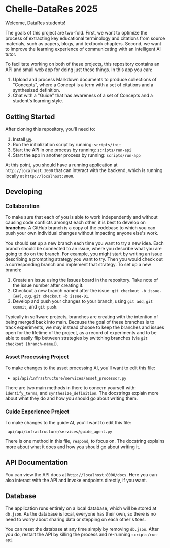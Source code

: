 # Chelle-DataRes 2025

Welcome, DataRes students!

The goals of this project are two-fold. First, we want to optimize the process of extracting key educational terminology and citations from source materials, such as papers, blogs, and textbook chapters. Second, we want to improve the learning experience of communicating with an intelligent AI tutor.

To facilitate working on both of these projects, this repository contains an API and small web app for doing just these things. In this app you can:

1. Upload and process Markdown documents to produce collections of "Concepts", where a Concept is a term with a set of citations and a synthesized definition.
2. Chat with a "Guide" that has awareness of a set of Concepts and a student's learning style.

## Getting Started

After cloning this repository, you'll need to:

1. Install [uv](https://docs.astral.sh/uv/getting-started/installation/).
2. Run the initialization script by running: `scripts/init`
3. Start the API in one process by running: `scripts/run-api`
4. Start the app in another process by running: `scripts/run-app`

At this point, you should have a running application at `http://localhost:3000` that can interact with the backend, which is running locally at `http://localhost:8000`.

## Developing

### Collaboration

To make sure that each of you is able to work independently and without causing code conflicts amongst each other, it is best to develop on **branches**. A GitHub branch is a copy of the codebase to which you can push your own individual changes without impacting anyone else's work.

You should set up a new branch each time you want to try a new idea. Each branch should be connected to an issue, where you describe what you are going to do on the branch. For example, you might start by writing an issue describing a prompting strategy you want to try. Then you would check out a corresponding branch and implement that strategy. To set up a new branch:

1. Create an issue using the Issues board in the repository. Take note of the issue number after creating it.
2. Checkout a new branch named after the issue: `git checkout -b issue-[##]`, e.g. `git checkout -b issue-01`.
3. Develop and push your changes to your branch, using `git add`, `git commit`, and `git push`.

Typically in software projects, branches are creating with the intention of being merged back into main. Because the goal of these branches is to track experiments, we may instead choose to keep the branches and issues open for the lifetime of the project, as a record of experiments and to be able to easily flip between strategies by switching branches (via `git checkout [branch-name]`).

### Asset Processing Project

To make changes to the asset processing AI, you'll want to edit this file:

- `api/api/infrastructure/services/asset_processor.py`

There are two main methods in there to concern yourself with: `identify_terms`, and `synthesize_definition`. The docstrings explain more about what they do and how you should go about writing them.

### Guide Experience Project

To make changes to the guide AI, you'll want to edit this file:

` api/api/infrastructure/services/guide_agent.py`

There is one method in this file, `respond`, to focus on. The docstring explains more about what it does and how you should go about writing it.

## API Documentation

You can view the API docs at `http://localhost:8000/docs`. Here you can also interact with the API and invoke endpoints directly, if you want.

## Database

The application runs entirely on a local database, which will be stored at `db.json`. As the database is local, everyone has their own, so there is no need to worry about sharing data or stepping on each other's toes.

You can reset the database at any time simply by removing `db.json`. After you do, restart the API by killing the process and re-running `scripts/run-api`.